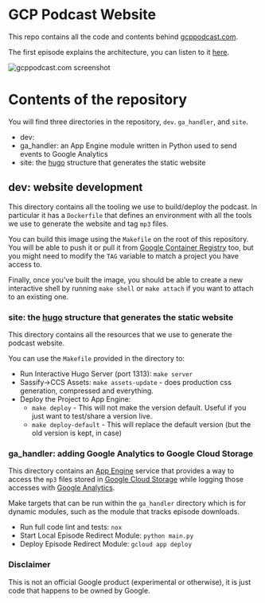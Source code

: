 # GCP Podcast Website

This repo contains all the code and contents behind [gcppodcast.com](https://www.gcppodcast.com).

The first episode explains the architecture, you can listen to it
[here](https://gcppodcast.com/post/episode-1-we-got-a-podcast/).

![gcppodcast.com screenshot](screenshot.png)

# Contents of the repository

You will find three directories in the repository, `dev`. `ga_handler`, and `site`.

- dev: 
- ga_handler: an App Engine module written in Python used to send events to Google Analytics
- site: the [hugo](https://gohugo.io) structure that generates the static website

## dev: website development

This directory contains all the tooling we use to build/deploy the podcast.
In particular it has a `Dockerfile` that defines an environment with all the tools we
use to generate the website and tag `mp3` files.

You can build this image using the `Makefile` on the root of this repository.
You will be able to push it or pull it from
[Google Container Registry](https://cloud.google.com/container-registry/) too,
but you might need to modify the `TAG` variable to match a project you have
access to.

Finally, once you've built the image, you should be able to create a new interactive
shell by running `make shell` or `make attach` if you want to attach to an existing one.

### site: the [hugo](https://gohugo.io) structure that generates the static website

This directory contains all the resources that we use to generate the podcast website.

You can use the `Makefile` provided in the directory to:

- Run Interactive Hugo Server (port 1313): `make server`
- Sassify->CCS Assets: `make assets-update` - does production css generation, compressed and everything.
- Deploy the Project to App Engine:
  - `make deploy` - This will not make the version default. Useful if you just want to test/share a version live.
  - `make deploy-default` - This will replace the default version (but the old version is kept, in case)

### ga_handler: adding Google Analytics to Google Cloud Storage

This directory contains an [App Engine](https://cloud.google.com/appengine) service
that provides a way to access the `mp3` files stored in [Google Cloud Storage](https://cloud.google.com/storage)
while logging those accesses with [Google Analytics](https://analytics.google.com).

Make targets that can be run within the `ga_handler` directory
which is for dynamic modules, such as the module that tracks
episode downloads.

- Run full code lint and tests: `nox`
- Start Local Episode Redirect Module: `python main.py`
- Deploy Episode Redirect Module: `gcloud app deploy`

### Disclaimer

This is not an official Google product (experimental or otherwise), it is just
code that happens to be owned by Google.